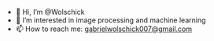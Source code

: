 - 👋 Hi, I’m @Wolschick
- 👀 I’m interested in image processing and machine learning
- 📫 How to reach me: gabrielwolschick007@gmail.com

<!---
Wolschick/Wolschick is a ✨ special ✨ repository because its `README.md` (this file) appears on your GitHub profile.
You can click the Preview link to take a look at your changes.
--->
